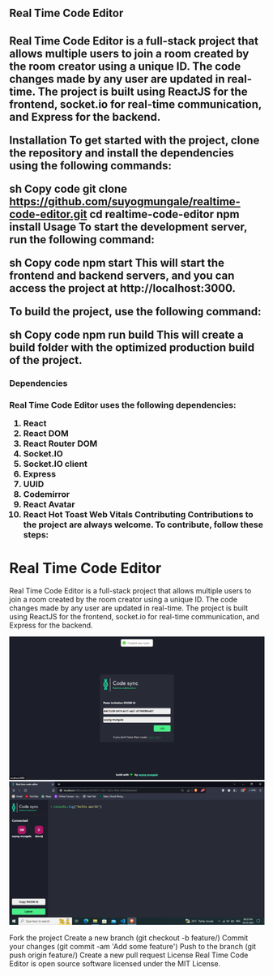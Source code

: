 <h2>Real Time Code Editor<h2>
Real Time Code Editor is a full-stack project that allows multiple users to join a room created by the room creator using a unique ID. The code changes made by any user are updated in real-time. The project is built using ReactJS for the frontend, socket.io for real-time communication, and Express for the backend.

Installation
To get started with the project, clone the repository and install the dependencies using the following commands:

sh
Copy code
git clone https://github.com/suyogmungale/realtime-code-editor.git
cd realtime-code-editor
npm install
Usage
To start the development server, run the following command:

sh
Copy code
npm start
This will start the frontend and backend servers, and you can access the project at http://localhost:3000.

To build the project, use the following command:

sh
Copy code
npm run build
This will create a build folder with the optimized production build of the project.

<h3>Dependencies<h3>
Real Time Code Editor uses the following dependencies:

1.  React
2.  React DOM
3.  React Router DOM
4.  Socket.IO
5.  Socket.IO client
6.  Express
7.  UUID
8.  Codemirror
9.  React Avatar
10. React Hot Toast
Web Vitals
Contributing
Contributions to the project are always welcome. To contribute, follow these steps:

<!DOCTYPE html>
<html lang="en">
  <head>
    <meta charset="UTF-8">
    <title>Real Time Code Editor</title>
  </head>
  <body>
    <h1>Real Time Code Editor</h1>
    <p>Real Time Code Editor is a full-stack project that allows multiple users to join a room created by the room creator using a unique ID. The code changes made by any user are updated in real-time. The project is built using ReactJS for the frontend, socket.io for real-time communication, and Express for the backend.</p>
    <img src="/public/Screenshot (26).png" alt="Image 1">
    <img src="/public/Screenshot (27).png" alt="Image 2">
    
  </body>
</html>


Fork the project
Create a new branch (git checkout -b feature/<feature-name>)
Commit your changes (git commit -am 'Add some feature')
Push to the branch (git push origin feature/<feature-name>)
Create a new pull request
License
Real Time Code Editor is open source software licensed under the MIT License.